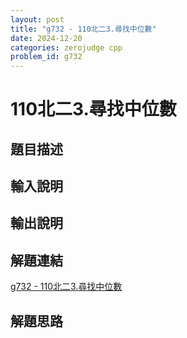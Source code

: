 ```yaml
---
layout: post
title: "g732 - 110北二3.尋找中位數"
date: 2024-12-20
categories: zerojudge cpp
problem_id: g732
---
```


# 110北二3.尋找中位數

## 題目描述



## 輸入說明



## 輸出說明



## 解題連結

[g732 - 110北二3.尋找中位數](https://zerojudge.tw/ShowProblem?problemid=g732)

## 解題思路

